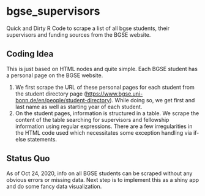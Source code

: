 # bgse_supervisors
Quick and Dirty R Code to scrape a list of all bgse students, their supervisors and funding sources from the BGSE website. 

## Coding Idea
This is just based on HTML nodes and quite simple. Each BGSE student has a personal page on the BGSE website.  
1. We first scrape the URL of these personal pages for each student from the student directory page (https://www.bgse.uni-bonn.de/en/people/student-directory). While doing so, we get first and last name as well as starting year of each student. 
2. On the student pages, information is structured in a table. We scrape the content of the table searching for supervisors and fellowship information using regular expressions. There are a few irregularities in the HTML code used which necessitates some exception handling via if-else statements. 

## Status Quo
As of Oct 24, 2020, info on all BGSE students can be scraped without any obvious errors or missing data. Next step is to implement this as a shiny app and do some fancy data visualization. 